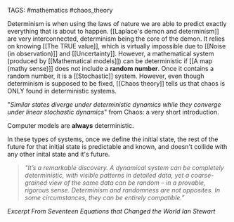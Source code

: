 TAGS: #mathematics #chaos_theory 

Determinism is when using the laws of nature we are able to predict exactly everything that is about to happen. [[Laplace's demon and determinism]] are very interconnected, determinism being the core of the demon. It relies on knowing [[The TRUE value]], which is virtually impossible due to [[Noise (in observation)]] and [[Uncertainty]]. However, a mathematical system (produced by [[Mathematical models]]) can be deterministic if [[A map (mathy sense)]] does not include a **random number**. Once it contains a random number, it is a [[Stochastic]] system. However, even though determinism is supposed to be fixed, [[Chaos theory]] tells us that chaos is ONLY found in deterministic systems. 

"*Similar states diverge under deterministic dynamics while they converge under linear stochastic dynamics*" from Chaos: a very short introduction. 

Computer models are **always** deterministic. 

In these types of systems, once we define the initial state, the rest of the future for that initial state is predictable and known, and doesn't collide with any other inital state and it's future.

>*"It’s a remarkable discovery. A dynamical system can be completely deterministic, with visible patterns in detailed data, yet a coarse-grained view of the same data can be random – in a provable, rigorous sense. Determinism and randomness are not opposites. In some circumstances, they can be entirely compatible.”*

*Excerpt From
Seventeen Equations that Changed the World
Ian Stewart*



